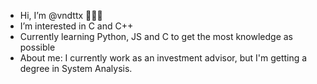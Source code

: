 - Hi, I’m @vndttx 🙋🏽‍♂️
- I’m interested in C and C++
- Currently learning Python, JS and C to get the most knowledge as possible
- About me: I currently work as an investment advisor, but I'm getting a degree in System Analysis. 

<!---
vndttx/vndttx is a ✨ special ✨ repository because its `README.md` (this file) appears on your GitHub profile.
You can click the Preview link to take a look at your changes.
--->
